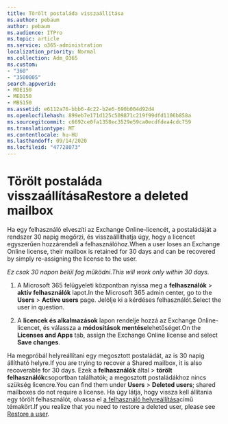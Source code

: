 ```yaml
---
title: Törölt postaláda visszaállítása
ms.author: pebaum
author: pebaum
ms.audience: ITPro
ms.topic: article
ms.service: o365-administration
localization_priority: Normal
ms.collection: Adm_O365
ms.custom:
- "360"
- "3500005"
search.appverid:
- MOE150
- MED150
- MBS150
ms.assetid: e6112a76-bbb6-4c22-b2e6-690b004d92d4
ms.openlocfilehash: 899eb7e171d125c509871c219f99dfd1106b858a
ms.sourcegitcommit: c6692ce0fa1358ec3529e59ca0ecdfdea4cdc759
ms.translationtype: MT
ms.contentlocale: hu-HU
ms.lasthandoff: 09/14/2020
ms.locfileid: "47728073"
---
```

# <a name="restore-a-deleted-mailbox"></a><span data-ttu-id="aa091-102">Törölt postaláda visszaállítása</span><span class="sxs-lookup"><span data-stu-id="aa091-102">Restore a deleted mailbox</span></span>

<span data-ttu-id="aa091-103">Ha egy felhasználó elveszíti az Exchange Online-licencét, a postaládáját a rendszer 30 napig megőrzi, és visszaállíthatja úgy, hogy a licencet egyszerűen hozzárendeli a felhasználóhoz.</span><span class="sxs-lookup"><span data-stu-id="aa091-103">When a user loses an Exchange Online license, their mailbox is retained for 30 days and can be recovered by simply re-assigning the license to the user.</span></span>
  
 <span data-ttu-id="aa091-104">*Ez csak 30 napon belül fog működni.*</span><span class="sxs-lookup"><span data-stu-id="aa091-104">*This will work only within 30 days.*</span></span>  
  
1. <span data-ttu-id="aa091-105">A Microsoft 365 felügyeleti központban nyissa meg a **felhasználók** \> **aktív felhasználók** lapot.</span><span class="sxs-lookup"><span data-stu-id="aa091-105">In the Microsoft 365 admin center, go to the **Users** \> **Active users** page.</span></span> <span data-ttu-id="aa091-106">Jelölje ki a kérdéses felhasználót.</span><span class="sxs-lookup"><span data-stu-id="aa091-106">Select the user in question.</span></span>

2. <span data-ttu-id="aa091-107">A **licencek és alkalmazások** lapon rendelje hozzá az Exchange Online-licencet, és válassza a **módosítások mentése**lehetőséget.</span><span class="sxs-lookup"><span data-stu-id="aa091-107">On the **Licenses and Apps** tab, assign the Exchange Online license and select **Save changes**.</span></span>

<span data-ttu-id="aa091-108">Ha megpróbál helyreállítani egy megosztott postaládát, az is 30 napig állítható helyre.</span><span class="sxs-lookup"><span data-stu-id="aa091-108">If you are trying to recover a Shared mailbox, it is also recoverable for 30 days.</span></span> <span data-ttu-id="aa091-109">Ezek a **felhasználók** által \> **törölt felhasználók**csoportban találhatók; a megosztott postaládákhoz nincs szükség licencre.</span><span class="sxs-lookup"><span data-stu-id="aa091-109">You can find them under **Users** \> **Deleted users**; shared mailboxes do not require a license.</span></span> <span data-ttu-id="aa091-110">Ha úgy látja, hogy vissza kell állítania egy törölt felhasználót, olvassa el [a felhasználó helyreállítása](https://docs.microsoft.com/microsoft-365/admin/add-users/restore-user)című témakört.</span><span class="sxs-lookup"><span data-stu-id="aa091-110">If you realize that you need to restore a deleted user, please see [Restore a user](https://docs.microsoft.com/microsoft-365/admin/add-users/restore-user).</span></span>
  